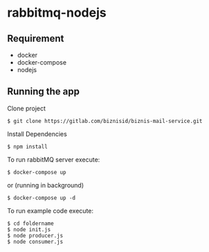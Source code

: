 # rabbitmq-nodejs


## Requirement
* docker
* docker-compose
* nodejs

## Running the app

Clone project
```shell
$ git clone https://gitlab.com/biznisid/biznis-mail-service.git
```
Install Dependencies
```shell
$ npm install
```

To run rabbitMQ server execute:

```shell
$ docker-compose up
```
or (running in background)
```shell
$ docker-compose up -d
```

To run example code execute:

```shell
$ cd foldername
$ node init.js
$ node producer.js
$ node consumer.js
```
